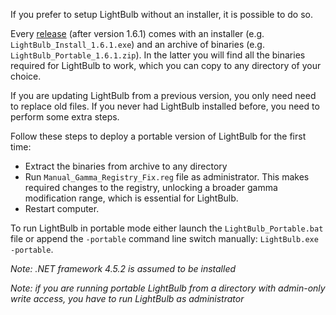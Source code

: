 If you prefer to setup LightBulb without an installer, it is possible to do so.

Every [release](https://github.com/Tyrrrz/LightBulb/releases) (after version 1.6.1) comes with an installer (e.g. `LightBulb_Install_1.6.1.exe`) and an archive of binaries (e.g. `LightBulb_Portable_1.6.1.zip`). In the latter you will find all the binaries required for LightBulb to work, which you can copy to any directory of your choice.

If you are updating LightBulb from a previous version, you only need need to replace old files. If you never had LightBulb installed before, you need to perform some extra steps.

Follow these steps to deploy a portable version of LightBulb for the first time:

- Extract the binaries from archive to any directory
- Run `Manual_Gamma_Registry_Fix.reg` file as administrator. This makes required changes to the registry, unlocking a broader gamma modification range, which is essential for LightBulb.
- Restart computer.

To run LightBulb in portable mode either launch the `LightBulb_Portable.bat` file or append the `-portable` command line switch manually: `LightBulb.exe -portable`.

_Note: .NET framework 4.5.2 is assumed to be installed_

_Note: if you are running portable LightBulb from a directory with admin-only write access, you have to run LightBulb as administrator_